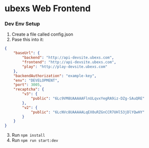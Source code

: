 # ubexs Web Frontend

### Dev Env Setup
1. Create a file called config.json
2. Pase this into it:
```json
{
    "baseUrl": {
        "backend": "http://api-devsite.ubexs.com",
        "frontend": "http://api-devsite.ubexs.com",
        "play": "http://play-devsite.ubexs.com"
    },
    "backendAuthorization": "example-key",
    "env": "DEVELOPMENT",
    "port": 3005,
    "recaptcha": {
        "v3": {
            "public": "6Lc9VM8UAAAAAFlnULqvxYegRA9iz-DZg-SAuQRE"
        },
        "v2": {
            "public": "6LcNVc8UAAAAALqEX0uRZGnCCR7UHl53jDlYQwHY"
        }
    }
}
```
3. Run `npm install`
4. Run `npm run start:dev`
